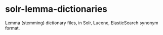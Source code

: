 # solr-lemma-dictionaries
Lemma (stemming) dictionary files, in Solr, Lucene, ElasticSearch synonym format.
